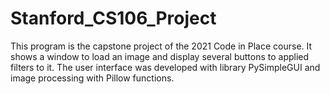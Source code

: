 # Stanford_CS106_Project
This program is the capstone project of the 2021 Code in Place course.
It shows a window to load an image and display several
buttons to applied filters to it. The user interface was developed with
library PySimpleGUI and image processing with Pillow functions.
